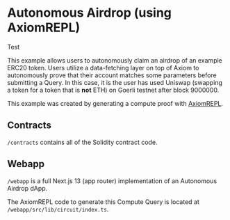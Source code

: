 # Autonomous Airdrop (using AxiomREPL)

Test


This example allows users to autonomously claim an airdrop of an example ERC20 token. Users utilize a data-fetching layer on top of Axiom to autonomously prove that their account matches some parameters before submitting a Query. In this case, it is the user has used Uniswap (swapping a token for a token that is **not** ETH) on Goerli testnet after block 9000000.

This example was created by generating a compute proof with [AxiomREPL](https://repl.axiom.xyz/).

## Contracts

`/contracts` contains all of the Solidity contract code.

## Webapp

`/webapp` is a full Next.js 13 (app router) implementation of an Autonomous Airdrop dApp.

The AxiomREPL code to generate this Compute Query is located at `/webapp/src/lib/circuit/index.ts`.
